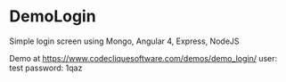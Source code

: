 
# DemoLogin

Simple login screen using Mongo, Angular 4, Express, NodeJS

Demo at https://www.codecliquesoftware.com/demos/demo_login/
user: test
password: 1qaz
